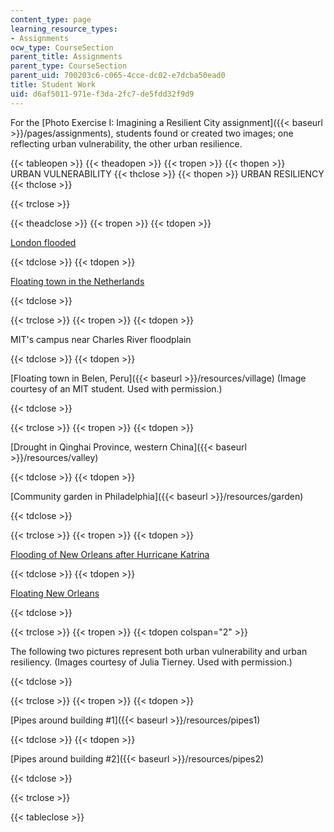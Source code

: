 ```yaml
---
content_type: page
learning_resource_types:
- Assignments
ocw_type: CourseSection
parent_title: Assignments
parent_type: CourseSection
parent_uid: 700203c6-c065-4cce-dc02-e7dcba50ead0
title: Student Work
uid: d6af5011-971e-f3da-2fc7-de5fdd32f9d9
---
```


For the [Photo Exercise I: Imagining a Resilient City assignment]({{< baseurl >}}/pages/assignments), students found or created two images; one reflecting urban vulnerability, the other urban resilience.

{{< tableopen >}}
{{< theadopen >}}
{{< tropen >}}
{{< thopen >}}
URBAN VULNERABILITY
{{< thclose >}}
{{< thopen >}}
URBAN RESILIENCY
{{< thclose >}}

{{< trclose >}}

{{< theadclose >}}
{{< tropen >}}
{{< tdopen >}}


[London flooded](http://news.bbc.co.uk/2/shared/spl/hi/pop_ups/07/uk_enl_1185603003/html/1.stm)


{{< tdclose >}}
{{< tdopen >}}


[Floating town in the Netherlands](https://www.technologyreview.com/2007/07/01/224741/saving-holland/)


{{< tdclose >}}

{{< trclose >}}
{{< tropen >}}
{{< tdopen >}}


MIT's campus near Charles River floodplain


{{< tdclose >}}
{{< tdopen >}}


[Floating town in Belen, Peru]({{< baseurl >}}/resources/village) (Image courtesy of an MIT student. Used with permission.)


{{< tdclose >}}

{{< trclose >}}
{{< tropen >}}
{{< tdopen >}}


[Drought in Qinghai Province, western China]({{< baseurl >}}/resources/valley)


{{< tdclose >}}
{{< tdopen >}}


[Community garden in Philadelphia]({{< baseurl >}}/resources/garden)


{{< tdclose >}}

{{< trclose >}}
{{< tropen >}}
{{< tdopen >}}


[Flooding of New Orleans after Hurricane Katrina](http://2.bp.blogspot.com/_IX8poG1JX9c/SedZFL5A-mI/AAAAAAAAAVY/WF8bDdOd_yw/s400/amazing_natural_disasters_photos_04.jpg)


{{< tdclose >}}
{{< tdopen >}}


[Floating New Orleans](http://cdn.ebaumsworld.com/thumbs/video/361797/81731411.jpg) 


{{< tdclose >}}

{{< trclose >}}
{{< tropen >}}
{{< tdopen colspan="2" >}}


The following two pictures represent both urban vulnerability and urban resiliency. (Images courtesy of Julia Tierney. Used with permission.)


{{< tdclose >}}

{{< trclose >}}
{{< tropen >}}
{{< tdopen >}}


[Pipes around building #1]({{< baseurl >}}/resources/pipes1)


{{< tdclose >}}
{{< tdopen >}}


[Pipes around building #2]({{< baseurl >}}/resources/pipes2)


{{< tdclose >}}

{{< trclose >}}

{{< tableclose >}}